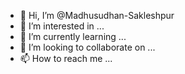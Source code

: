 - 👋 Hi, I’m @Madhusudhan-Sakleshpur
- 👀 I’m interested in ...
- 🌱 I’m currently learning ...
- 💞️ I’m looking to collaborate on ...
- 📫 How to reach me ...

<!---
Madhusudhan-Sakleshpur/Madhusudhan-Sakleshpur is a ✨ special ✨ repository because its `README.md` (this file) appears on your GitHub profile.
You can click the Preview link to take a look at your changes.
--->
